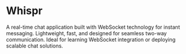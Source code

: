 # Whispr
A real-time chat application built with WebSocket technology for instant messaging. Lightweight, fast, and designed for seamless two-way communication. Ideal for learning WebSocket integration or deploying scalable chat solutions.
